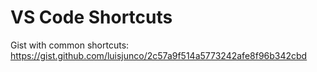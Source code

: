 
# VS Code Shortcuts


Gist with common shortcuts:
https://gist.github.com/luisjunco/2c57a9f514a5773242afe8f96b342cbd




<!--

@Luis:

Display shortcuts on VS Code:
- Ctrl + Shift + P
- Toggle ScreenCast mode

-->
